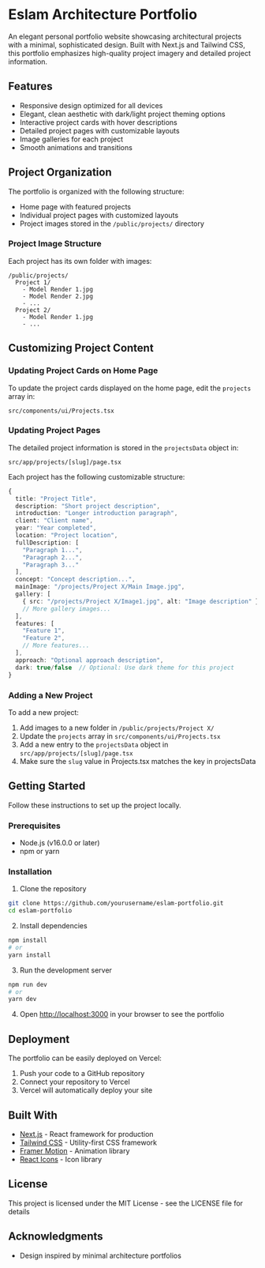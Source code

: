 # Eslam Architecture Portfolio

An elegant personal portfolio website showcasing architectural projects with a minimal, sophisticated design. Built with Next.js and Tailwind CSS, this portfolio emphasizes high-quality project imagery and detailed project information.

## Features

- Responsive design optimized for all devices
- Elegant, clean aesthetic with dark/light project theming options
- Interactive project cards with hover descriptions
- Detailed project pages with customizable layouts
- Image galleries for each project
- Smooth animations and transitions

## Project Organization

The portfolio is organized with the following structure:

- Home page with featured projects
- Individual project pages with customized layouts
- Project images stored in the `/public/projects/` directory

### Project Image Structure

Each project has its own folder with images:
```
/public/projects/
  Project 1/
    - Model Render 1.jpg
    - Model Render 2.jpg
    - ...
  Project 2/
    - Model Render 1.jpg
    - ...
```

## Customizing Project Content

### Updating Project Cards on Home Page

To update the project cards displayed on the home page, edit the `projects` array in:
```
src/components/ui/Projects.tsx
```

### Updating Project Pages

The detailed project information is stored in the `projectsData` object in:
```
src/app/projects/[slug]/page.tsx
```

Each project has the following customizable structure:

```typescript
{
  title: "Project Title",
  description: "Short project description",
  introduction: "Longer introduction paragraph",
  client: "Client name",
  year: "Year completed",
  location: "Project location",
  fullDescription: [
    "Paragraph 1...",
    "Paragraph 2...",
    "Paragraph 3..."
  ],
  concept: "Concept description...",
  mainImage: "/projects/Project X/Main Image.jpg",
  gallery: [
    { src: "/projects/Project X/Image1.jpg", alt: "Image description" },
    // More gallery images...
  ],
  features: [
    "Feature 1",
    "Feature 2",
    // More features...
  ],
  approach: "Optional approach description",
  dark: true/false  // Optional: Use dark theme for this project
}
```

### Adding a New Project

To add a new project:

1. Add images to a new folder in `/public/projects/Project X/`
2. Update the `projects` array in `src/components/ui/Projects.tsx`
3. Add a new entry to the `projectsData` object in `src/app/projects/[slug]/page.tsx`
4. Make sure the `slug` value in Projects.tsx matches the key in projectsData

## Getting Started

Follow these instructions to set up the project locally.

### Prerequisites

- Node.js (v16.0.0 or later)
- npm or yarn

### Installation

1. Clone the repository
```bash
git clone https://github.com/yourusername/eslam-portfolio.git
cd eslam-portfolio
```

2. Install dependencies
```bash
npm install
# or
yarn install
```

3. Run the development server
```bash
npm run dev
# or
yarn dev
```

4. Open [http://localhost:3000](http://localhost:3000) in your browser to see the portfolio

## Deployment

The portfolio can be easily deployed on Vercel:

1. Push your code to a GitHub repository
2. Connect your repository to Vercel
3. Vercel will automatically deploy your site

## Built With

- [Next.js](https://nextjs.org/) - React framework for production
- [Tailwind CSS](https://tailwindcss.com/) - Utility-first CSS framework
- [Framer Motion](https://www.framer.com/motion/) - Animation library
- [React Icons](https://react-icons.github.io/react-icons/) - Icon library

## License

This project is licensed under the MIT License - see the LICENSE file for details

## Acknowledgments

- Design inspired by minimal architecture portfolios
